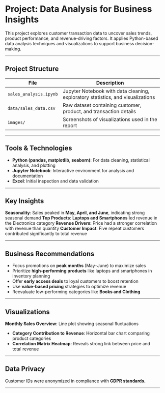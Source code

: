 # Project: Data Analysis for Business Insights

This project explores customer transaction data to uncover sales trends, product performance, and revenue-driving factors. It applies Python-based data analysis techniques and visualizations to support business decision-making.

---

## Project Structure

| File | Description |
|------|-------------|
| `sales_analysis.ipynb` | Jupyter Notebook with data cleaning, exploratory statistics, and visualizations |
| `data/sales_data.csv` | Raw dataset containing customer, product, and transaction details |
| `images/` | Screenshots of visualizations used in the report |

---

## Tools & Technologies

- **Python (pandas, matplotlib, seaborn)**: For data cleaning, statistical analysis, and plotting
- **Jupyter Notebook**: Interactive environment for analysis and documentation
- **Excel**: Initial inspection and data validation

---

## Key Insights

**Seasonality**: Sales peaked in **May, April, and June**, indicating strong seasonal demand
**Top Products**: **Laptops and Smartphones** led revenue in the Electronics category
**Revenue Drivers**: Price had a stronger correlation with revenue than quantity
**Customer Impact**: Five repeat customers contributed significantly to total revenue

---

## Business Recommendations

- Focus promotions on **peak months** (May–June) to maximize sales
- Prioritize **high-performing products** like laptops and smartphones in inventory planning
- Offer **early access deals** to loyal customers to boost retention
- Use **value-based pricing** strategies to optimize revenue
- Reevaluate low-performing categories like **Books and Clothing**

---

## Visualizations

**Monthly Sales Overview**: Line plot showing seasonal fluctuations
- **Category Contribution to Revenue**: Horizontal bar chart comparing product categories
- **Correlation Matrix Heatmap**: Reveals strong link between price and total revenue

---

## Data Privacy

Customer IDs were anonymized in compliance with **GDPR standards**.

---

